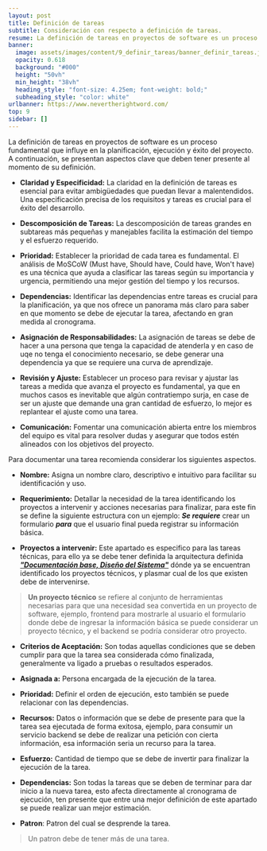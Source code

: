 ```yaml
---
layout: post
title: Definición de tareas
subtitle: Consideración con respecto a definición de tareas.
resume: La definición de tareas en proyectos de software es un proceso fundamental que influye en la planificación, ejecución y éxito del proyecto. A continuación, se presentan aspectos clave que deben tener presente al momento de su definición.
banner:
  image: assets/images/content/9_definir_tareas/banner_definir_tareas.jpg
  opacity: 0.618
  background: "#000"
  height: "50vh"
  min_height: "38vh"
  heading_style: "font-size: 4.25em; font-weight: bold;"
  subheading_style: "color: white"
urlbanner: https://www.nevertherightword.com/
top: 9
sidebar: []
---
```


La definición de tareas en proyectos de software es un proceso fundamental que influye en la planificación, ejecución y éxito del proyecto. A continuación, se presentan aspectos clave que deben tener presente al momento de su definición.

- **Claridad y Especificidad:** La claridad en la definición de tareas es esencial para evitar ambigüedades que puedan llevar a malentendidos. Una especificación precisa de los requisitos y tareas es crucial para el éxito del desarrollo.

- **Descomposición de Tareas:** La descomposición de tareas grandes en subtareas más pequeñas y manejables facilita la estimación del tiempo y el esfuerzo requerido.

- **Prioridad:** Establecer la prioridad de cada tarea es fundamental. El análisis de MoSCoW (Must have, Should have, Could have, Won't have) es una técnica que ayuda a clasificar las tareas según su importancia y urgencia, permitiendo una mejor gestión del tiempo y los recursos.

- **Dependencias:** Identificar las dependencias entre tareas es crucial para la planificación, ya que nos ofrece un panorama más claro para saber en que momento se debe de ejecutar la tarea, afectando en gran medida al cronograma.

- **Asignación de Responsabilidades:** La asignación de tareas se debe de hacer a una persona que tenga la capacidad de atenderla y en caso de uqe no tenga el conocimiento necesario, se debe generar una dependencia ya que se requiere una curva de aprendizaje.

- **Revisión y Ajuste:** Establecer un proceso para revisar y ajustar las tareas a medida que avanza el proyecto es fundamental, ya que en muchos casos es inevitable que algún contratiempo surja, en case de ser un ajuste que demande una gran cantidad de esfuerzo, lo mejor es replantear el ajuste como una tarea.

- **Comunicación:** Fomentar una comunicación abierta entre los miembros del equipo es vital para resolver dudas y asegurar que todos estén alineados con los objetivos del proyecto.


Para documentar una tarea recomienda considerar los siguientes aspectos.

- **Nombre:** Asigna un nombre claro, descriptivo e intuitivo para facilitar su identificación y uso.

- **Requerimiento:** Detallar la necesidad de la tarea identificando los proyectos a intervenir y acciones necesarias para finalizar, para este fin se define la siguiente estructura con un ejemplo: ***Se requiere*** crear un formulario ***para*** que el usuario final pueda registrar su información básica.

- **Proyectos a intervenir:** Este apartado es especifico para las tareas técnicas, para ello ya se debe tener definida la arquitectura definida [***"Documentación base, Diseño del Sistema"***]({{site.baseurl}}/definir-entregables-tecnicos) dónde ya se encuentran identificado los proyectos técnicos, y plasmar cual de los que existen debe de intervenirse.

> **Un proyecto técnico** se refiere al conjunto de herramientas necesarias para que una necesidad sea convertida en un proyecto de software, ejemplo, frontend para mostrarle al usuario el formulario donde debe de ingresar la información básica se puede considerar un proyecto técnico, y el backend se podría considerar otro proyecto.

- **Criterios de Aceptación:** Son todas aquellas condiciones que se deben cumplir para que la tarea sea considerada cómo finalizada, generalmente va ligado a pruebas o resultados esperados.

- **Asignada a:** Persona encargada de la ejecución de la tarea.

- **Prioridad:** Definir el orden de ejecución, esto también se puede relacionar con las dependencias.

- **Recursos:** Datos o información que se debe de presente para que la tarea sea ejecutada de forma exitosa, ejemplo, para consumir un servicio backend se debe de realizar una petición con cierta información, esa información seria un recurso para la tarea.

- **Esfuerzo:** Cantidad de tiempo que se debe de invertir para finalizar la ejecución de la tarea.

- **Dependencias:** Son todas la tareas que se deben de terminar para dar inicio a la nueva tarea, esto afecta directamente al cronograma de ejecución, ten presente que entre una mejor definición de este apartado se puede realizar uan mejor estimación.

- **Patron**: Patron del cual se desprende la tarea.

> Un patron debe de tener más de una tarea.
